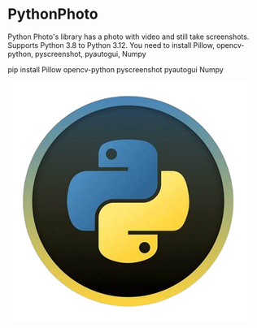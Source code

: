 # PythonPhoto
Python Photo's library has a photo with video and still take screenshots. Supports Python 3.8 to Python 3.12. You need to install Pillow, opencv-python, pyscreenshot, pyautogui, Numpy

pip install Pillow opencv-python  pyscreenshot pyautogui Numpy


![PythonPhoto.png](PythonPhoto.png)
